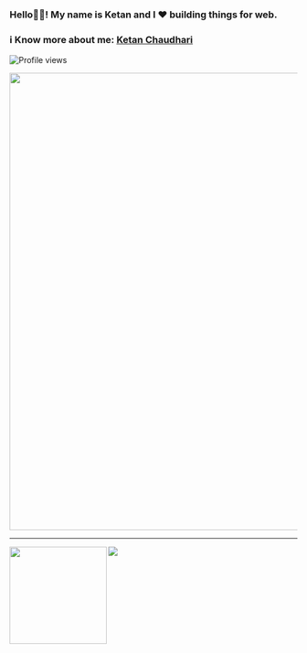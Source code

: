 ### Hello👋🏽! My name is Ketan and I ❤ building things for web.

### ℹ Know more about me: [Ketan Chaudhari](https://ketan-10.github.io/portfolio/)

![Profile views](https://gpvc.arturio.dev/ketan-10)

<a href="#"><img width=800 src="https://github-profile-trophy.vercel.app/?username=ketan-10&column=7"/>
</a>

---

<a href="#">
  <img height="170" align="left" src="https://github-readme-stats.vercel.app/api?username=ketan-10&count_private=true&include_all_commits=true" />
  <img src="https://github-readme-stats.vercel.app/api/top-langs/?username=ketan-10&layout=compact&hide=jupyter%20notebook" />
</a>
